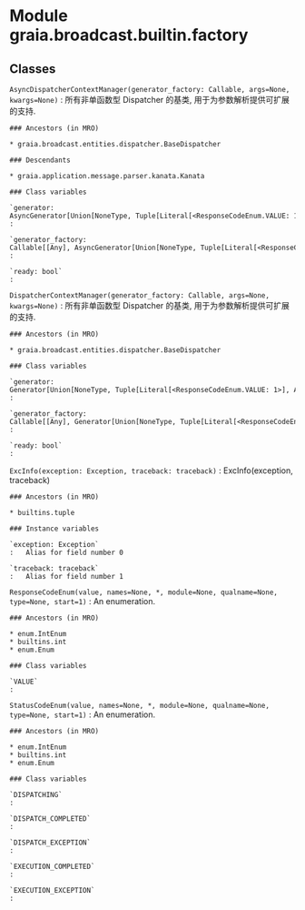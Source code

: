 Module graia.broadcast.builtin.factory
======================================

Classes
-------

`AsyncDispatcherContextManager(generator_factory: Callable, args=None, kwargs=None)`
:   所有非单函数型 Dispatcher 的基类, 用于为参数解析提供可扩展的支持.

    ### Ancestors (in MRO)

    * graia.broadcast.entities.dispatcher.BaseDispatcher

    ### Descendants

    * graia.application.message.parser.kanata.Kanata

    ### Class variables

    `generator: AsyncGenerator[Union[NoneType, Tuple[Literal[<ResponseCodeEnum.VALUE: 1>], Any]], Union[NoneType, Tuple[graia.broadcast.builtin.factory.StatusCodeEnum, graia.broadcast.builtin.factory.ExcInfo]]]`
    :

    `generator_factory: Callable[[Any], AsyncGenerator[Union[NoneType, Tuple[Literal[<ResponseCodeEnum.VALUE: 1>], Any]], Union[NoneType, Tuple[graia.broadcast.builtin.factory.StatusCodeEnum, graia.broadcast.builtin.factory.ExcInfo]]]]`
    :

    `ready: bool`
    :

`DispatcherContextManager(generator_factory: Callable, args=None, kwargs=None)`
:   所有非单函数型 Dispatcher 的基类, 用于为参数解析提供可扩展的支持.

    ### Ancestors (in MRO)

    * graia.broadcast.entities.dispatcher.BaseDispatcher

    ### Class variables

    `generator: Generator[Union[NoneType, Tuple[Literal[<ResponseCodeEnum.VALUE: 1>], Any]], Union[NoneType, Tuple[graia.broadcast.builtin.factory.StatusCodeEnum, graia.broadcast.builtin.factory.ExcInfo]], NoneType]`
    :

    `generator_factory: Callable[[Any], Generator[Union[NoneType, Tuple[Literal[<ResponseCodeEnum.VALUE: 1>], Any]], Union[NoneType, Tuple[graia.broadcast.builtin.factory.StatusCodeEnum, graia.broadcast.builtin.factory.ExcInfo]], NoneType]]`
    :

    `ready: bool`
    :

`ExcInfo(exception: Exception, traceback: traceback)`
:   ExcInfo(exception, traceback)

    ### Ancestors (in MRO)

    * builtins.tuple

    ### Instance variables

    `exception: Exception`
    :   Alias for field number 0

    `traceback: traceback`
    :   Alias for field number 1

`ResponseCodeEnum(value, names=None, *, module=None, qualname=None, type=None, start=1)`
:   An enumeration.

    ### Ancestors (in MRO)

    * enum.IntEnum
    * builtins.int
    * enum.Enum

    ### Class variables

    `VALUE`
    :

`StatusCodeEnum(value, names=None, *, module=None, qualname=None, type=None, start=1)`
:   An enumeration.

    ### Ancestors (in MRO)

    * enum.IntEnum
    * builtins.int
    * enum.Enum

    ### Class variables

    `DISPATCHING`
    :

    `DISPATCH_COMPLETED`
    :

    `DISPATCH_EXCEPTION`
    :

    `EXECUTION_COMPLETED`
    :

    `EXECUTION_EXCEPTION`
    :